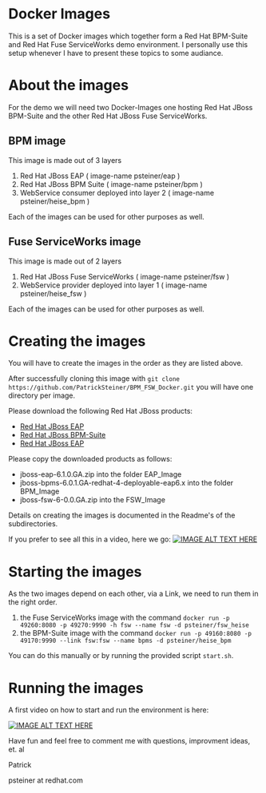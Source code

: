 Docker Images
============

This is a set of Docker images which together form a Red Hat BPM-Suite and Red Hat Fuse ServiceWorks demo environment.
I personally use this setup whenever I have to present these topics to some audiance.

About the images
================
For the demo we will need two Docker-Images one hosting Red Hat JBoss BPM-Suite and the other Red Hat JBoss Fuse ServiceWorks.

BPM image
---------
This image is made out of 3 layers
1. Red Hat JBoss EAP ( image-name psteiner/eap )
2. Red Hat JBoss BPM Suite ( image-name psteiner/bpm )
3. WebService consumer deployed into layer 2 ( image-name psteiner/heise_bpm )

Each of the images can be used for other purposes as well.

Fuse ServiceWorks image
-----------------------
This image is made out of 2 layers
1. Red Hat JBoss Fuse ServiceWorks ( image-name psteiner/fsw )
2. WebService provider deployed into layer 1 ( image-name psteiner/heise_fsw )

Each of the images can be used for other purposes as well.

Creating the images
===================
You will have to create the images in the order as they are listed above.

After successfully cloning this image with `git clone https://github.com/PatrickSteiner/BPM_FSW_Docker.git` you will have one directory per image.

Please download the following Red Hat JBoss products:
* [Red Hat JBoss EAP](http://www.jboss.org/download-manager/file/jboss-eap-6.1.0.GA.zip)
* [Red Hat JBoss BPM-Suite](https://access.redhat.com/jbossnetwork/restricted/softwareDownload.html?softwareId=28913)
* [Red Hat JBoss EAP](http://www.jboss.org/download-manager/file/jboss-fsw-6.0.0.GA.zip)

Please copy the downloaded products as follows:
* jboss-eap-6.1.0.GA.zip into the folder EAP_Image
* jboss-bpms-6.0.1.GA-redhat-4-deployable-eap6.x into the folder BPM_Image
* jboss-fsw-6-0.0.GA.zip into the FSW_Image

Details on creating the images is documented in the Readme's of the subdirectories.

If you prefer to see all this in a video, here we go:
[![IMAGE ALT TEXT HERE](http://img.youtube.com/vi/Ku1-UpeW3qI/0.jpg)](http://youtu.be/9aKRDL1sWuM)

Starting the images
==================

As the two images depend on each other, via a Link, we need to run them in the right order.
1. the Fuse ServiceWorks image  with the command `docker run -p 49260:8080 -p 49270:9990 -h fsw --name fsw -d psteiner/fsw_heise`
2. the BPM-Suite image  with the command `docker run -p 49160:8080 -p 49170:9990 --link fsw:fsw --name bpms -d psteiner/heise_bpm`

You can do this manually or by running the provided script `start.sh`.

Running the images
==================

A first video on how to start and run the environment is here:


[![IMAGE ALT TEXT HERE](http://img.youtube.com/vi/Ku1-UpeW3qI/0.jpg)](https://www.youtube.com/watch?v=aB8e0gcXkUw)

Have fun and feel free to comment me with questions, improvment ideas, et. al

Patrick

psteiner at redhat.com
